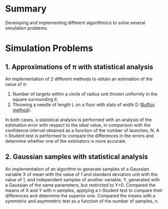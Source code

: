 # Summary

Developing and implementing different algorithmics to solve several simulation problems.

# Simulation Problems

## 1. Approximations of π with statistical analysis
 
An implementation of 2 different methods to obtain an estimation of the value of π:
1. Number of targets within a circle of radius unit thrown uniformly in the square surrounding it.
2. Throwing a needle of length L on a floor with slats of width D ([Buffon method](https://en.wikipedia.org/wiki/Buffon%27s_needle_problem)).

In both cases, a statistical analysis is performed with an analysis of the estimation error with respect to the ideal value, in comparison with the confidence interval obtained as a function of the number of launches, N. A t-Student test is performed to compare the differences in the errors and determine whether one of the estimators is more accurate.

## 2. Gaussian samples with statistical analysis

An implementation of an algorithm to generate samples of a Gaussian variable X of mean with the value of 1 and standard deviation unit with the value of 1, and independent samples of another variable, Y, generated with a Gaussian of the same parameters, but restricted to Y>0. Compared the means of X and Y with n samples, applying a t-Student test to compare their differences and determine the superior one. Compared the means with a symmetric and asymmetric test as a function of the number of samples, n.
